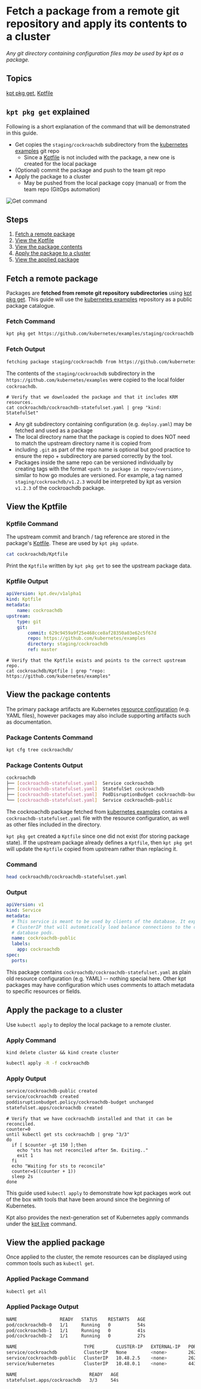 # Fetch a package from a remote git repository and apply its contents to a cluster


*Any git directory containing configuration files may be used by kpt
as a package.*

## Topics

[kpt pkg get], [Kptfile]

## `kpt pkg get` explained

Following is a short explanation of the command that will be demonstrated
in this guide.

- Get copies the `staging/cockroachdb` subdirectory from the
  [kubernetes examples] git repo
  - Since a [Kptfile] is not included with the package, a new one is created
    for the local package
- (Optional) commit the package and push to the team git repo
- Apply the package to a cluster
  - May be pushed from the local package copy (manual) or from the team repo
    (GitOps automation)

![Get command](../../../static/images/get-command.svg)

## Steps

1. [Fetch a remote package](#fetch-a-remote-package)
2. [View the Kptfile](#view-the-kptfile)
3. [View the package contents](#view-the-package-contents)
4. [Apply the package to a cluster](#apply-the-package-to-a-cluster)
5. [View the applied package](#view-the-applied-package)

## Fetch a remote package

Packages are **fetched from remote git repository subdirectories** using
[kpt pkg get].  This guide will use the [kubernetes examples] repository
as a public package catalogue.

### Fetch Command

<!-- @fetchPackage @verifyGuides-->
```sh
kpt pkg get https://github.com/kubernetes/examples/staging/cockroachdb cockroachdb
```

### Fetch Output

```sh
fetching package staging/cockroachdb from https://github.com/kubernetes/examples to cockroachdb
```

The contents of the `staging/cockroachdb` subdirectory in the
`https://github.com/kubernetes/examples` were copied to the local folder
`cockroachdb`.



<!-- @verifyFetch @verifyGuides-->
```
# Verify that we downloaded the package and that it includes KRM resources.
cat cockroachdb/cockroachdb-statefulset.yaml | grep "kind: StatefulSet"
```



- Any git subdirectory containing configuration (e.g. `deploy.yaml`) may be
  fetched and used as a package
- The local directory name that the package is copied to does NOT need to
  match the upstream directory name it is copied from
- including `.git` as part of the repo name is optional but good practice to
  ensure the repo + subdirectory are parsed correctly by the tool.
- Packages inside the same repo can be versioned individually by creating tags
  with the format `<path to package in repo>/<version>`, similar to how go
  modules are versioned. For example, a tag named `staging/cockroachdb/v1.2.3`
  would be interpreted by kpt as version `v1.2.3` of the cockroachdb package.

## View the Kptfile

### Kptfile Command

The upstream commit and branch / tag reference are stored in the package's
[Kptfile].  These are used by `kpt pkg update`.

<!-- @catPackage @verifyGuides-->
```sh
cat cockroachdb/Kptfile
```

Print the `Kptfile` written by `kpt pkg get` to see the upstream package data.

### Kptfile Output

```yaml
apiVersion: kpt.dev/v1alpha1
kind: Kptfile
metadata:
    name: cockroachdb
upstream:
    type: git
    git:
        commit: 629c9459a9f25e468cce8af28350a03e62c5f67d
        repo: https://github.com/kubernetes/examples
        directory: staging/cockroachdb
        ref: master
```



<!-- @verifyKptfile @verifyGuides-->
```
# Verify that the Kptfile exists and points to the correct upstream repo.
cat cockroachdb/Kptfile | grep "repo: https://github.com/kubernetes/examples"
```



## View the package contents

The primary package artifacts are Kubernetes [resource configuration]
(e.g. YAML files), however packages may also include supporting
artifacts such as documentation.

### Package Contents Command

<!-- @treePackage @verifyGuides-->
```sh
kpt cfg tree cockroachdb/
```

### Package Contents Output

```sh
cockroachdb
├── [cockroachdb-statefulset.yaml]  Service cockroachdb
├── [cockroachdb-statefulset.yaml]  StatefulSet cockroachdb
├── [cockroachdb-statefulset.yaml]  PodDisruptionBudget cockroachdb-budget
└── [cockroachdb-statefulset.yaml]  Service cockroachdb-public
```

The cockroachdb package fetched from [kubernetes examples] contains a
`cockroachdb-statefulset.yaml` file with the resource configuration, as well
as other files included in the directory.

`kpt pkg get` created a `Kptfile` since one did not exist
(for storing package state).  If the upstream package already defines a
`Kptfile`, then `kpt pkg get` will update the `Kptfile` copied from
upstream rather than replacing it.

### Command

```sh
head cockroachdb/cockroachdb-statefulset.yaml
```

### Output

```yaml
apiVersion: v1
kind: Service
metadata:
  # This service is meant to be used by clients of the database. It exposes a
  # ClusterIP that will automatically load balance connections to the different
  # database pods.
  name: cockroachdb-public
  labels:
    app: cockroachdb
spec:
  ports:
```

This package contains `cockroachdb/cockroachdb-statefulset.yaml` as plain old
resource configuration (e.g. YAML) -- nothing special here.  Other kpt packages
may have configuration which uses comments to attach metadata to
specific resources or fields.

## Apply the package to a cluster

Use `kubectl apply` to deploy the local package to a remote cluster.

### Apply Command



<!-- @createKindCluster @verifyGuides-->
```
kind delete cluster && kind create cluster
```



<!-- @applyPackage @verifyGuides-->
```sh
kubectl apply -R -f cockroachdb
```

### Apply Output

```sh
service/cockroachdb-public created
service/cockroachdb created
poddisruptionbudget.policy/cockroachdb-budget unchanged
statefulset.apps/cockroachdb created
```



<!-- @verifyApply @verifyGuides-->
```
# Verify that we have cockroachdb installed and that it can be reconciled.
counter=0
until kubectl get sts cockroachdb | grep "3/3"
do
  if [ $counter -gt 150 ];then
    echo "sts has not reconciled after 5m. Exiting.."
    exit 1
  fi
  echo "Waiting for sts to reconcile"
  counter=$((counter + 1))
  sleep 2s
done
```



This guide used `kubectl apply` to demonstrate how kpt packages work out of the
box with tools that have been around since the beginning of Kubernetes.

Kpt also provides the next-generation set of Kubernetes apply commands under
the [kpt live] command.

## View the applied package

Once applied to the cluster, the remote resources can be displayed using common
tools such as `kubectl get`.

### Applied Package Command

```sh
kubectl get all
```

### Applied Package Output

```sh
NAME                READY   STATUS    RESTARTS   AGE
pod/cockroachdb-0   1/1     Running   0          54s
pod/cockroachdb-1   1/1     Running   0          41s
pod/cockroachdb-2   1/1     Running   0          27s

NAME                         TYPE        CLUSTER-IP   EXTERNAL-IP   PORT(S)              AGE
service/cockroachdb          ClusterIP   None         <none>        26257/TCP,8080/TCP   55s
service/cockroachdb-public   ClusterIP   10.48.2.5    <none>        26257/TCP,8080/TCP   55s
service/kubernetes           ClusterIP   10.48.0.1    <none>        443/TCP              26m

NAME                           READY   AGE
statefulset.apps/cockroachdb   3/3     54s
```

[kubernetes examples]: https://github.com/kubernetes/examples
[resource configuration]: https://kubernetes.io/docs/concepts/configuration/overview/#general-configuration-tips
[kpt pkg get]: ../../..//reference/pkg#get
[Kptfile]: ../../../api-reference/kptfile/
[kpt live]: ../../../reference/live
